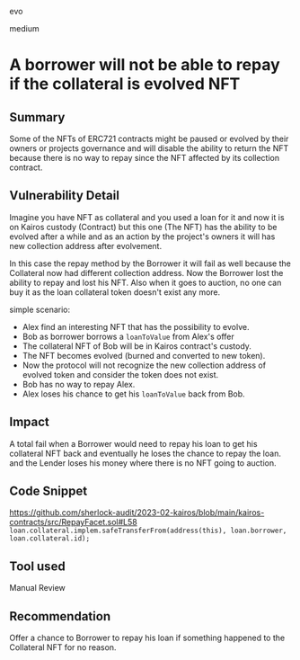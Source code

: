 evo

medium

# A borrower will not be able to repay if the collateral is evolved NFT

## Summary
Some of the NFTs of ERC721 contracts might be paused or evolved by their owners or projects governance and will disable the ability to return the NFT because there is no way to repay since the NFT affected by its collection contract.

## Vulnerability Detail
Imagine you have NFT as collateral and you used a loan for it and now it is on Kairos custody (Contract) but this one (The NFT) has the ability to be evolved after a while and as an action by the project's owners it will has new collection address after evolvement.

In this case the repay method by the Borrower it will fail as well because the Collateral now had different collection address. Now the Borrower lost the ability to repay and lost his NFT. Also when it goes to auction, no one can buy it as the loan collateral token doesn't exist any more.

simple scenario:
- Alex find an interesting NFT that has the possibility to evolve.
- Bob as borrower borrows a `loanToValue` from Alex's offer
- The collateral NFT of Bob will be in Kairos contract's custody.
- The NFT becomes evolved (burned and converted to new token).
- Now the protocol will not recognize the new collection address of evolved token and consider the token does not exist.
- Bob has no way to repay Alex.
- Alex loses his chance to get his `loanToValue` back from Bob. 

## Impact
A total fail when a Borrower would need to repay his loan to get his collateral NFT back and eventually he loses the chance to repay the loan. and the Lender loses his money where there is no NFT going to auction.
<br/>

## Code Snippet
https://github.com/sherlock-audit/2023-02-kairos/blob/main/kairos-contracts/src/RepayFacet.sol#L58
` loan.collateral.implem.safeTransferFrom(address(this), loan.borrower, loan.collateral.id);`


## Tool used
Manual Review
<br/>

## Recommendation
Offer a chance to Borrower to repay his loan if something happened to the Collateral NFT for no reason.